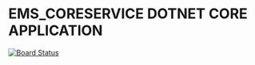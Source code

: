 # EMS_CORESERVICE DOTNET CORE APPLICATION

[![Board Status](https://dev.azure.com/BottomHalf/e3eff40b-f2ea-4490-a3aa-1a7ce35a6e9b/e56971b3-f612-4c15-aba9-433e7cadc82f/_apis/work/boardbadge/796a79dd-78cd-4816-9c99-be54582cc8c6?columnOptions=1)](https://dev.azure.com/BottomHalf/e3eff40b-f2ea-4490-a3aa-1a7ce35a6e9b/_boards/board/t/e56971b3-f612-4c15-aba9-433e7cadc82f/Microsoft.RequirementCategory/)
